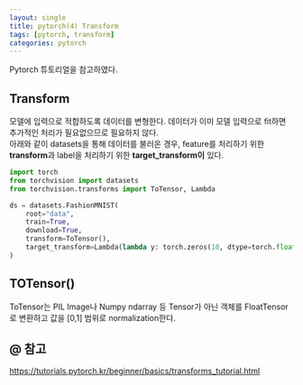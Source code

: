```yaml
---
layout: single
title: pytorch(4) Transform
tags: [pytorch, transform]
categories: pytorch
---
```


Pytorch 튜토리얼을 참고하였다.
   
## Transform
모델에 입력으로 적합하도록 데이터를 변형한다. 데이터가 이미 모델 입력으로 fit하면 추가적인 처리가 필요없으므로 필요하지 않다.  
아래와 같이 datasets을 통해 데이터를 불러온 경우, feature를 처리하기 위한 **transform**과 label을 처리하기 위한 **target_transform이** 있다.
     
```python
import torch
from torchvision import datasets
from torchvision.transforms import ToTensor, Lambda

ds = datasets.FashionMNIST(
    root="data",
    train=True,
    download=True,
    transform=ToTensor(),
    target_transform=Lambda(lambda y: torch.zeros(10, dtype=torch.float).scatter_(0, torch.tensor(y), value=1))
)
```
## TOTensor()
ToTensor는 PIL Image나 Numpy ndarray 등 Tensor가 아닌 객체를 FloatTensor로 변환하고 값을 [0,1] 범위로 normalization한다.

## @ 참고
https://tutorials.pytorch.kr/beginner/basics/transforms_tutorial.html
